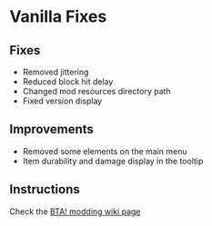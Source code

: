 # Vanilla Fixes

## Fixes
* Removed jittering
* Reduced block hit delay
* Changed mod resources directory path
* Fixed version display

## Improvements
* Removed some elements on the main menu
* Item durability and damage display in the tooltip

## Instructions

Check the [BTA! modding wiki page](https://bta.miraheze.org/wiki/Modding)
